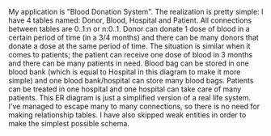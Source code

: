 My application is "Blood Donation System". The realization is pretty simple: I have 4 tables named:
Donor, Blood, Hospital and Patient. All connections between tables are 0..1:n or n:0..1.
Donor can donate 1 dose of blood in a certain period of time (in a 3/4 months) and there can be many donors that donate a dose at the same period of time.
The situation is similar when it comes to patients; the patient can receive one dose of blood in 3 months and there can be many patients in need. 
Blood bag can be stored in one blood bank (which is equal to Hospital in this diagram to make it more simple) and one blood bank/hospital can store many blood bags.
Patients can be treated in one hospital and one hospital can take care of many patients.
This ER diagram is just a simplified version of a real life system. I've managed to escape many to many connections, so there is no need for making relationship tables.
I have also skipped weak entities in order to make the simplest possible schema. 